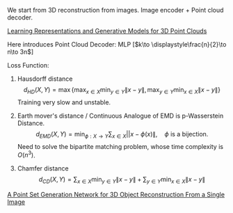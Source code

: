 We start from 3D reconstruction from images. Image encoder + Point cloud decoder.

[Learning Representations and Generative Models for 3D Point Clouds](http://proceedings.mlr.press/v80/achlioptas18a/achlioptas18a.pdf)

Here introduces Point Cloud Decoder: MLP [$k\to \displaystyle\frac{n}{2}\to n\to 3n$]

Loss Function:

1. Hausdorff distance
   $$
   d_{HD}(X,Y)=\max\{\max_{x\in X}\min_{y\in Y}\|x-y\|, \max_{y\in Y}\min_{x\in X}\|x-y\|\}
   $$
   Training very slow and unstable.

2. Earth mover's distance / Continuous Analogue of EMD is p-Wasserstein Distance.
   $$
   d_{EMD}(X,Y)=\min_{\phi:X\to Y} \sum_{x\in X}||x-\phi(x)\|,\quad \phi\text{ is a bijection.}
   $$
   Need to solve the bipartite matching problem, whose time complexity is $O(n^3)$.

3. Chamfer distance
   $$
   d_{CD}(X,Y)=\sum_{x\in X}\min _{y\in Y}\|x-y\|+\sum_{y\in Y}\min_{x\in X}\|x-y\|
   $$

[A Point Set Generation Network for 3D Object Reconstruction From a Single Image](https://openaccess.thecvf.com/content_cvpr_2017/papers/Fan_A_Point_Set_CVPR_2017_paper.pdf)